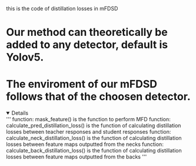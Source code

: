 this is the code of distillation losses in mFDSD
# Our method can theoretically be added to any detector, default is Yolov5.
# The enviroment of our mFDSD follows that of the choosen detector.

<details open>
'''
function: mask_feature() is the function to perform MFD
function: calculate_pred_distillation_loss() is the function of calculating distillation losses between teacher responses and student responses
function: calculate_neck_distillation_loss() is the function of calculating distillation losses between feature maps outputted from the necks
function: calculate_back_distillation_loss() is the function of calculating distillation losses between feature maps outputted from the backs
'''
</details>
